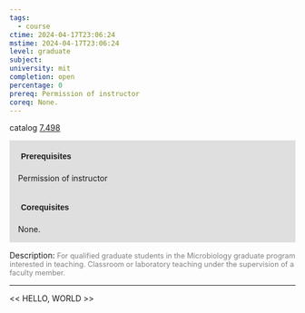 ```yaml
---
tags:
  - course
ctime: 2024-04-17T23:06:24
mstime: 2024-04-17T23:06:24
level: graduate
subject: 
university: mit
completion: open
percentage: 0
prereq: Permission of instructor
coreq: None.
---
```


catalog [7.498](http://student.mit.edu/catalog/m7a.html#7.498)

<span style="display: block; padding: 15px; background-color: rgb(100, 100, 100, 0.2);"><font id="m_prereq3644_0" style="display: block; font-family: Arial, sans-serif; font-weight: bold; padding: 5px">Prerequisites</font><br><span id="prereq3644_0">Permission of instructor</span></span>
<span style="display: block; padding: 15px; background-color: rgb(100, 100, 100, 0.2);"><font id="m_coreq3644_0" style="display: block; font-family: Arial, sans-serif; font-weight: bold; padding: 5px">Corequisites</font><br><span id="coreq3644_0">None.</span></span>

<font style="">Description:</font>
<font style="color: grey; font-size: 0.8rem;">For qualified graduate students in the Microbiology graduate program interested in teaching. Classroom or laboratory teaching under the supervision of a faculty member.</font>



---

<< HELLO, WORLD >>
